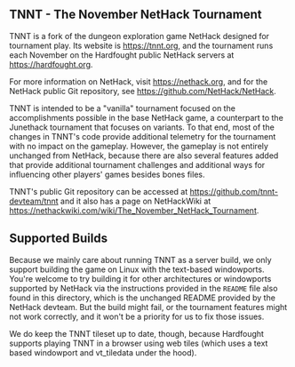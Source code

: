 ## TNNT - The November NetHack Tournament

TNNT is a fork of the dungeon exploration game NetHack designed for tournament
play. Its website is https://tnnt.org, and the tournament runs each November on
the Hardfought public NetHack servers at https://hardfought.org.

For more information on NetHack, visit https://nethack.org, and for the NetHack
public Git repository, see https://github.com/NetHack/NetHack.

TNNT is intended to be a "vanilla" tournament focused on the accomplishments
possible in the base NetHack game, a counterpart to the Junethack tournament
that focuses on variants. To that end, most of the changes in TNNT's code
provide additional telemetry for the tournament with no impact on the gameplay.
However, the gameplay is not entirely unchanged from NetHack, because there are
also several features added that provide additional tournament challenges and
additional ways for influencing other players' games besides bones files.

TNNT's public Git repository can be accessed at
https://github.com/tnnt-devteam/tnnt and it also has a page on NetHackWiki at
https://nethackwiki.com/wiki/The_November_NetHack_Tournament.

## Supported Builds

Because we mainly care about running TNNT as a server build, we only support
building the game on Linux with the text-based windowports. You're welcome to
try building it for other architectures or windowports supported by NetHack via
the instructions provided in the `README` file also found in this directory,
which is the unchanged README provided by the NetHack devteam. But the build
might fail, or the tournament features might not work correctly, and it won't
be a priority for us to fix those issues.

We do keep the TNNT tileset up to date, though, because Hardfought supports
playing TNNT in a browser using web tiles (which uses a text based windowport
and vt_tiledata under the hood).
